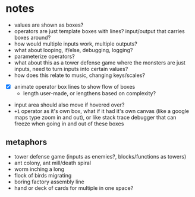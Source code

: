 # notes

- values are shown as boxes?
- operators are just template boxes with lines? input/output that carries boxes around?
- how would multiple inputs work, multiple outputs?
- what about looping, if/else, debugging, logging?
- parameterize operators?
- what about this as a tower defense game where the monsters are just inputs, need to turn inputs into certain values?
- how does this relate to music, changing keys/scales?
- [x] animate operator box lines to show flow of boxes
  - length user-made, or lengthens based on complexity?
- input area should also move if hovered over?
- `+1` operator as it's own box, what if it had it's own canvas (like a google maps type zoom in and out), or like stack trace debugger that can freeze when going in and out of these boxes

## metaphors

- tower defense game (inputs as enemies?, blocks/functions as towers)
- ant colony, ant mill/death spiral
- worm inching a long
- flock of birds migrating
- boring factory assembly line
- hand or deck of cards for multiple in one space?
